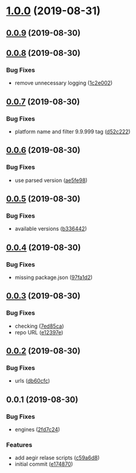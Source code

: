 <a name="1.0.0"></a>
# [1.0.0](https://github.com/filecoin-shipyard/npm-go-filecoin-dep/compare/v0.0.9...v1.0.0) (2019-08-31)



<a name="0.0.9"></a>
## [0.0.9](https://github.com/filecoin-shipyard/npm-go-filecoin-dep/compare/v0.0.8...v0.0.9) (2019-08-30)



<a name="0.0.8"></a>
## [0.0.8](https://github.com/filecoin-shipyard/npm-go-filecoin-dep/compare/v0.0.7...v0.0.8) (2019-08-30)


### Bug Fixes

* remove unnecessary logging ([1c2e002](https://github.com/filecoin-shipyard/npm-go-filecoin-dep/commit/1c2e002))



<a name="0.0.7"></a>
## [0.0.7](https://github.com/filecoin-shipyard/npm-go-filecoin-dep/compare/v0.0.6...v0.0.7) (2019-08-30)


### Bug Fixes

* platform name and filter 9.9.999 tag ([d52c222](https://github.com/filecoin-shipyard/npm-go-filecoin-dep/commit/d52c222))



<a name="0.0.6"></a>
## [0.0.6](https://github.com/filecoin-shipyard/npm-go-filecoin-dep/compare/v0.0.5...v0.0.6) (2019-08-30)


### Bug Fixes

* use parsed version ([ae5fe98](https://github.com/filecoin-shipyard/npm-go-filecoin-dep/commit/ae5fe98))



<a name="0.0.5"></a>
## [0.0.5](https://github.com/filecoin-shipyard/npm-go-filecoin-dep/compare/v0.0.4...v0.0.5) (2019-08-30)


### Bug Fixes

* available versions ([b336442](https://github.com/filecoin-shipyard/npm-go-filecoin-dep/commit/b336442))



<a name="0.0.4"></a>
## [0.0.4](https://github.com/filecoin-shipyard/npm-go-filecoin-dep/compare/v0.0.3...v0.0.4) (2019-08-30)


### Bug Fixes

* missing package.json ([97fa1d2](https://github.com/filecoin-shipyard/npm-go-filecoin-dep/commit/97fa1d2))



<a name="0.0.3"></a>
## [0.0.3](https://github.com/filecoin-shipyard/npm-go-filecoin-dep/compare/v0.0.2...v0.0.3) (2019-08-30)


### Bug Fixes

* checking ([7ed85ca](https://github.com/filecoin-shipyard/npm-go-filecoin-dep/commit/7ed85ca))
* repo URL ([e12397e](https://github.com/filecoin-shipyard/npm-go-filecoin-dep/commit/e12397e))



<a name="0.0.2"></a>
## [0.0.2](https://github.com/filecoin-shipyard/npm-go-filecoin-dep/compare/v0.0.1...v0.0.2) (2019-08-30)


### Bug Fixes

* urls ([db60cfc](https://github.com/filecoin-shipyard/npm-go-filecoin-dep/commit/db60cfc))



<a name="0.0.1"></a>
## 0.0.1 (2019-08-30)


### Bug Fixes

* engines ([2fd7c24](https://github.com/filecoin-shipyard/npm-go-filecoin-dep/commit/2fd7c24))


### Features

* add aegir relase scripts ([c59a6d8](https://github.com/filecoin-shipyard/npm-go-filecoin-dep/commit/c59a6d8))
* initial commit ([e174870](https://github.com/filecoin-shipyard/npm-go-filecoin-dep/commit/e174870))



